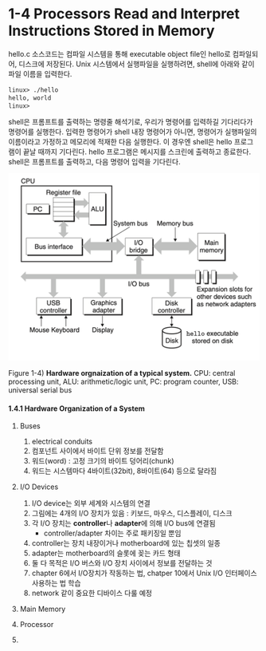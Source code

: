 # 1-4 Processors Read and Interpret Instructions Stored in Memory

hello.c 소스코드는 컴파일 시스템을 통해 executable object file인 hello로 컴파일되어, 디스크에 저장된다. Unix 시스템에서 실행파일을 실행하려면, shell에 아래와 같이 파일 이름을 입력한다.

```shell
linux> ./hello
hello, world
linux>
```

shell은 프롬프트를 출력하는 명령줄 해석기로, 우리가 명령어를 입력하길 기다리다가 명령어를 실행한다.
입력한 명령어가 shell 내장 명령어가 아니면, 명령어가 실행파일의 이름이라고 가정하고 메모리에 적재한 다음 실행한다.
이 경우엔 shell은 hello 프로그램이 끝날 때까지 기다린다.
hello 프로그램은 메시지를 스크린에 출력하고 종료한다.
shell은 프롬프트를 출력하고, 다음 명령어 입력을 기다린다.

![Figure 1.4](./figure1-4.png)

Figure 1-4) **Hardware orgnaization of a typical system.**
CPU: central processing unit,
ALU: arithmetic/logic unit,
PC: program counter,
USB: universal serial bus

#### 1.4.1 Hardware Organization of a System

1. Buses

   1. electrical conduits
   2. 컴포넌트 사이에서 바이트 단위 정보를 전달함
   3. 워드(word) : 고정 크기의 바이트 덩어리(chunk)
   4. 워드는 시스템마다 4바이트(32bit), 8바이트(64) 등으로 달라짐

2. I/O Devices

   1. I/O device는 외부 세계와 시스템의 연결
   2. 그림에는 4개의 I/O 장치가 있음 : 키보드, 마우스, 디스플레이, 디스크
   3. 각 I/O 장치는 **controller**나 **adapter**에 의해 I/O bus에 연결됨
      - controller/adapter 차이는 주로 패키징일 뿐임
   4. controller는 장치 내장이거나 motherboard에 있는 칩셋의 일종
   5. adapter는 motherboard의 슬롯에 꽂는 카드 형태
   6. 둘 다 목적은 I/O 버스와 I/O 장치 사이에서 정보를 전달하는 것
   7. chapter 6에서 I/O장치가 작동하는 법, chatper 10에서 Unix I/O 인터페이스 사용하는 법 학습
   8. network 같이 중요한 디바이스 다룰 예정

3. Main Memory
4. Processor
5.
